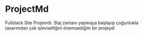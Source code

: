 # ProjectMd
Fullstack Site Projemdi. Staj zamanı yapmaya başlayıp çoğunlukla tasarımdan çok işlevselliğini önemsediğim bir projeydi
